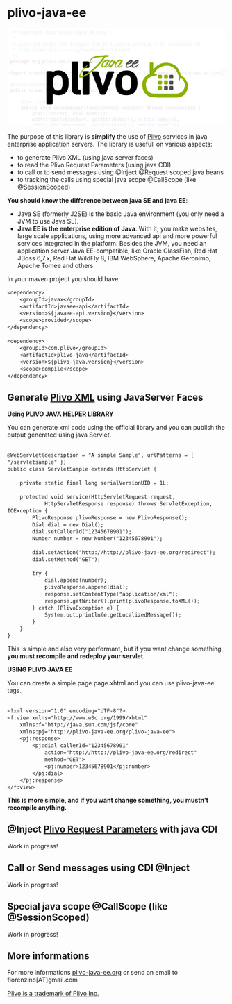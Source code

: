 plivo-java-ee
=============

<img src="docs/plivo_javaee_im.jpg">

The purpose of this library is <b>simplify</b> the use of <a href="http://www.plivo.com/">Plivo</a> services in java enterprise application servers.
The library is usefull on various aspects:

- to generate Plivo XML (using java server faces)
- to read the Plivo Request Parameters (using java CDI)
- to call or to send messages using @Inject  @Request scoped java beans
- to tracking the calls using special java scope @CallScope (like @SessionScoped)

<b>You should know the difference between java SE and java EE</b>:

- Java SE (formerly J2SE) is the basic Java environment (you only need a JVM to use Java SE).
- <b>Java EE is the enterprise edition of Java</b>. With it, you make websites, large scale applications, using more advanced api and more powerful services integrated in the platform. Besides the JVM, you need an application server Java EE-compatible, like Oracle GlassFish, Red Hat JBoss 6,7.x, Red Hat WildFly 8, IBM WebSphere, Apache Geronimo, Apache Tomee and others.

In your maven project you should have:

```
<dependency>
	<groupId>javax</groupId>
	<artifactId>javaee-api</artifactId>
	<version>${javaee-api.version}</version>
	<scope>provided</scope>
</dependency>

<dependency>
	<groupId>com.plivo</groupId>
	<artifactId>plivo-java</artifactId>
	<version>${plivo-java.version}</version>
	<scope>compile</scope>
</dependency>
```


<h2>Generate <a href="http://plivo.com/docs/xml/">Plivo XML</a> using JavaServer Faces</h2>

<b>Using PLIVO JAVA HELPER LIBRARY</b>

You can generate xml code using the official library and you can publish the output generated using java Servlet.

```

@WebServlet(description = "A simple Sample", urlPatterns = { "/servletsample" })
public class ServletSample extends HttpServlet {

	private static final long serialVersionUID = 1L;

	protected void service(HttpServletRequest request,
			HttpServletResponse response) throws ServletException, IOException {
		PlivoResponse plivoResponse = new PlivoResponse();
		Dial dial = new Dial();
		dial.setCallerId("12345678901");
		Number number = new Number("12345678901");

		dial.setAction("http://http://plivo-java-ee.org/redirect");
		dial.setMethod("GET");

		try {
			dial.append(number);
			plivoResponse.append(dial);
			response.setContentType("application/xml");
			response.getWriter().print(plivoResponse.toXML());
		} catch (PlivoException e) {
			System.out.println(e.getLocalizedMessage());
		}
	}
}

```

This is simple and also very performant, but if you want change something, <b>you must recompile and redeploy your servlet</b>.


<b>USING PLIVO JAVA EE</b>

You can create a simple page page.xhtml and you can use plivo-java-ee tags.



```

<?xml version="1.0" encoding="UTF-8"?>
<f:view xmlns="http://www.w3c.org/1999/xhtml"
	xmlns:f="http://java.sun.com/jsf/core"
	xmlns:pj="http://plivo-java-ee.org/plivo-java-ee">
	<pj:response>
		<pj:dial callerId="12345678901" 
			action="http://http://plivo-java-ee.org/redirect" 
			method="GET">
			<pj:number>12345678901</pj:number>
		</pj:dial>
	</pj:response>
</f:view>

```

<b>This is more simple, and if you want change something, you mustn't recompile anything.</b>

<h2>@Inject <a href="http://plivo.com/docs/xml/request/">Plivo Request Parameters</a> with java CDI</h2>

Work in progress! 

<h2>Call or Send messages using CDI @Inject</h2>

Work in progress! 

<h2> Special java scope @CallScope (like @SessionScoped)</h2>

Work in progress! 

<h2>More informations</h2>

For more informations <a href="http://www.plivo-java-ee.org/">plivo-java-ee.org</a> or send an email to fiorenzino[AT]gmail.com

<a href="http://www.plivo.com/">Plivo is a trademark of Plivo Inc.</a>
